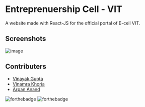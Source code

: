 # Entreprenuership Cell - VIT

A website made with React-JS for the official portal of E-cell VIT.

## Screenshots
![image](https://user-images.githubusercontent.com/24913006/88999183-72136580-d311-11ea-933b-6d05d080ee53.png)

## Contributers
+ <a href="https://github.com/gvinayakgupta">Vinayak Gupta</a>
+ <a href="https://github.com/vinamrak">Vinamra Khoria</a>
+ <a href="https://github.com/Arpan-Anand">Arpan Anand</a>

![forthebadge](https://forthebadge.com/images/badges/made-with-javascript.svg)
![forthebadge](https://forthebadge.com/images/badges/built-with-love.svg)